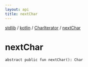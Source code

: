 ```yaml
---
layout: api
title: nextChar
---
```

[stdlib](../../index.md) / [kotlin](../index.md) / [CharIterator](index.md) / [nextChar](nextChar.md)

# nextChar

```
abstract public fun nextChar(): Char
```
